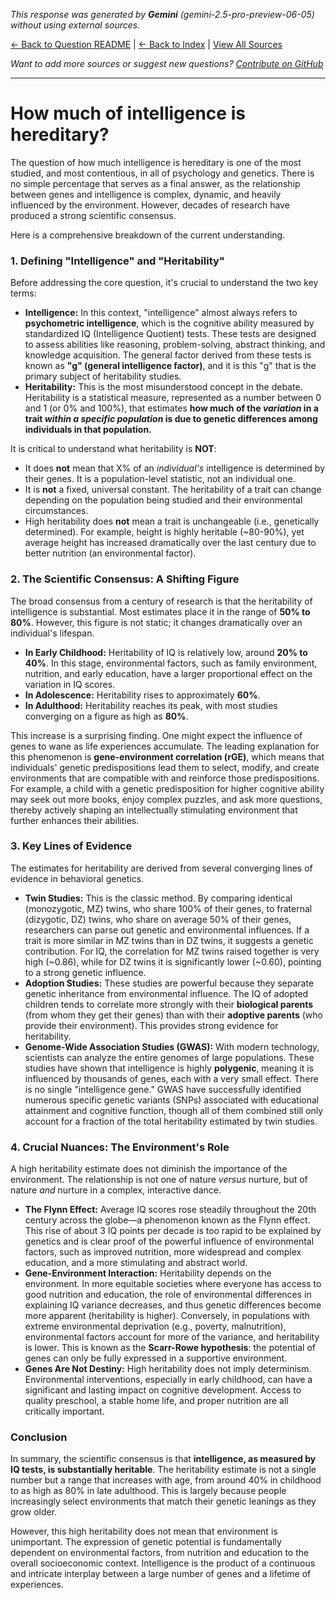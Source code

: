 <!-- 
Generated by: gemini
Model: gemini-2.5-pro-preview-06-05
Prompt type: default
Tools enabled: False
Generated at: 2025-06-29T00:27:39.913853
-->

*This response was generated by **Gemini** (gemini-2.5-pro-preview-06-05) without using external sources.*

[← Back to Question README](README.md) | [← Back to Index](../README.md) | [View All Sources](../allsources.md)

*Want to add more sources or suggest new questions? [Contribute on GitHub](https://github.com/justinwest/SuggestedSources)*

---

# How much of intelligence is hereditary?

The question of how much intelligence is hereditary is one of the most studied, and most contentious, in all of psychology and genetics. There is no simple percentage that serves as a final answer, as the relationship between genes and intelligence is complex, dynamic, and heavily influenced by the environment. However, decades of research have produced a strong scientific consensus.

Here is a comprehensive breakdown of the current understanding.

### 1. Defining "Intelligence" and "Heritability"

Before addressing the core question, it's crucial to understand the two key terms:

*   **Intelligence:** In this context, "intelligence" almost always refers to **psychometric intelligence**, which is the cognitive ability measured by standardized IQ (Intelligence Quotient) tests. These tests are designed to assess abilities like reasoning, problem-solving, abstract thinking, and knowledge acquisition. The general factor derived from these tests is known as **"g" (general intelligence factor)**, and it is this "g" that is the primary subject of heritability studies.
*   **Heritability:** This is the most misunderstood concept in the debate. Heritability is a statistical measure, represented as a number between 0 and 1 (or 0% and 100%), that estimates **how much of the *variation* in a trait *within a specific population* is due to genetic differences among individuals in that population.**

It is critical to understand what heritability is **NOT**:
*   It does **not** mean that X% of an *individual's* intelligence is determined by their genes. It is a population-level statistic, not an individual one.
*   It is **not** a fixed, universal constant. The heritability of a trait can change depending on the population being studied and their environmental circumstances.
*   High heritability does **not** mean a trait is unchangeable (i.e., genetically determined). For example, height is highly heritable (~80-90%), yet average height has increased dramatically over the last century due to better nutrition (an environmental factor).

### 2. The Scientific Consensus: A Shifting Figure

The broad consensus from a century of research is that the heritability of intelligence is substantial. Most estimates place it in the range of **50% to 80%**. However, this figure is not static; it changes dramatically over an individual's lifespan.

*   **In Early Childhood:** Heritability of IQ is relatively low, around **20% to 40%**. In this stage, environmental factors, such as family environment, nutrition, and early education, have a larger proportional effect on the variation in IQ scores.
*   **In Adolescence:** Heritability rises to approximately **60%**.
*   **In Adulthood:** Heritability reaches its peak, with most studies converging on a figure as high as **80%**.

This increase is a surprising finding. One might expect the influence of genes to wane as life experiences accumulate. The leading explanation for this phenomenon is **gene-environment correlation (rGE)**, which means that individuals' genetic predispositions lead them to select, modify, and create environments that are compatible with and reinforce those predispositions. For example, a child with a genetic predisposition for higher cognitive ability may seek out more books, enjoy complex puzzles, and ask more questions, thereby actively shaping an intellectually stimulating environment that further enhances their abilities.

### 3. Key Lines of Evidence

The estimates for heritability are derived from several converging lines of evidence in behavioral genetics.

*   **Twin Studies:** This is the classic method. By comparing identical (monozygotic, MZ) twins, who share 100% of their genes, to fraternal (dizygotic, DZ) twins, who share on average 50% of their genes, researchers can parse out genetic and environmental influences. If a trait is more similar in MZ twins than in DZ twins, it suggests a genetic contribution. For IQ, the correlation for MZ twins raised together is very high (~0.86), while for DZ twins it is significantly lower (~0.60), pointing to a strong genetic influence.
*   **Adoption Studies:** These studies are powerful because they separate genetic inheritance from environmental influence. The IQ of adopted children tends to correlate more strongly with their **biological parents** (from whom they get their genes) than with their **adoptive parents** (who provide their environment). This provides strong evidence for heritability.
*   **Genome-Wide Association Studies (GWAS):** With modern technology, scientists can analyze the entire genomes of large populations. These studies have shown that intelligence is highly **polygenic**, meaning it is influenced by thousands of genes, each with a very small effect. There is no single "intelligence gene." GWAS have successfully identified numerous specific genetic variants (SNPs) associated with educational attainment and cognitive function, though all of them combined still only account for a fraction of the total heritability estimated by twin studies.

### 4. Crucial Nuances: The Environment's Role

A high heritability estimate does not diminish the importance of the environment. The relationship is not one of nature *versus* nurture, but of nature *and* nurture in a complex, interactive dance.

*   **The Flynn Effect:** Average IQ scores rose steadily throughout the 20th century across the globe—a phenomenon known as the Flynn effect. This rise of about 3 IQ points per decade is too rapid to be explained by genetics and is clear proof of the powerful influence of environmental factors, such as improved nutrition, more widespread and complex education, and a more stimulating and abstract world.
*   **Gene-Environment Interaction:** Heritability depends on the environment. In more equitable societies where everyone has access to good nutrition and education, the role of environmental differences in explaining IQ variance decreases, and thus genetic differences become more apparent (heritability is higher). Conversely, in populations with extreme environmental deprivation (e.g., poverty, malnutrition), environmental factors account for more of the variance, and heritability is lower. This is known as the **Scarr-Rowe hypothesis**: the potential of genes can only be fully expressed in a supportive environment.
*   **Genes Are Not Destiny:** High heritability does not imply determinism. Environmental interventions, especially in early childhood, can have a significant and lasting impact on cognitive development. Access to quality preschool, a stable home life, and proper nutrition are all critically important.

### Conclusion

In summary, the scientific consensus is that **intelligence, as measured by IQ tests, is substantially heritable**. The heritability estimate is not a single number but a range that increases with age, from around 40% in childhood to as high as 80% in late adulthood. This is largely because people increasingly select environments that match their genetic leanings as they grow older.

However, this high heritability does not mean that environment is unimportant. The expression of genetic potential is fundamentally dependent on environmental factors, from nutrition and education to the overall socioeconomic context. Intelligence is the product of a continuous and intricate interplay between a large number of genes and a lifetime of experiences.